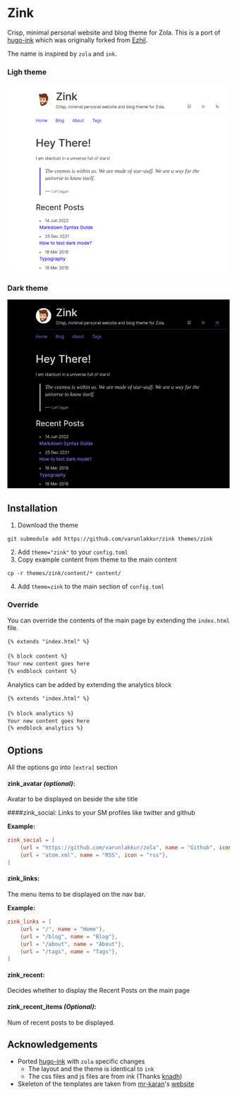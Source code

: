 # Zink

Crisp, minimal personal website and blog theme for Zola. This is a port of [hugo-ink](https://github.com/knadh/hugo-ink) which was originally forked from [Ezhil](https://github.com/vividvilla/ezhil).

The name is inspired by `zola` and `ink`.

### Ligh theme
![blog-light](images/blog-light.png)

### Dark theme
![blog-dark](images/blog-dark.png)

## Installation

1. Download the theme
```
git submodule add https://github.com/varunlakkur/zink themes/zink
```
2. Add `theme="zink"` to your `config.toml`
3. Copy example content from theme to the main content
```
cp -r themes/zink/content/* content/
```
4. Add `theme=zink` to the main section of `config.toml`

### Override
You can override the contents of the main page by extending the `index.html` file.
```html
{% extends "index.html" %}

{% block content %}
Your new content goes here
{% endblock content %}
```
Analytics can be added by extending the analytics block
```html
{% extends "index.html" %}

{% block analytics %}
Your new content goes here
{% endblock analytics %}
```

## Options
All the options go into `[extra]` section

#### zink_avatar _(optional)_:
Avatar to be displayed on beside the site title

####zink_social:
Links to your SM profiles like twitter and github

**Example:**
```toml
zink_social = [
    {url = "https://github.com/varunlakkur/zola", name = "Github", icon = "github"},
    {url = "atom.xml", name = "RSS", icon = "rss"},
]
```

#### zink_links:
The menu items to be displayed on the nav bar.

**Example:**
```toml
zink_links = [
    {url = "/", name = "Home"},
    {url = "/blog", name = "Blog"},
    {url = "/about", name = "About"},
    {url = "/tags", name = "Tags"},
]
```

#### zink_recent:
Decides whether to display the Recent Posts on the main page

#### zink_recent_items _(Optional)_:
Num of recent posts to be displayed.

## Acknowledgements
- Ported [hugo-ink](https://github.com/knadh/hugo-ink) with `zola` specific changes
    - The layout and the theme is identical to `ink`
    - The css files and js files are from ink (Thanks [knadh](https://github.com/knadh))
- Skeleton of the templates are taken from [mr-karan](https://github.com/mr-karan)'s [website](https://github.com/mr-karan/website)
